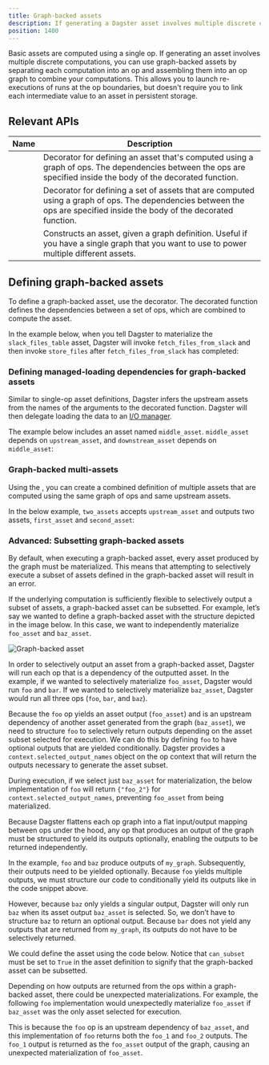 ```yaml
---
title: Graph-backed assets
description: If generating a Dagster asset involves multiple discrete computations, you can use graph-backed assets by separating computations into ops and assembling them into an op graph.
position: 1400
---
```


Basic assets are computed using a single op. If generating an asset involves multiple discrete computations, you can use graph-backed assets by separating each computation into an op and assembling them into an op graph to combine your computations. This allows you to launch re-executions of runs at the op boundaries, but doesn't require you to link each intermediate value to an asset in persistent storage.

## Relevant APIs

| Name                                                       | Description                                                                                                                                                              |
| ---------------------------------------------------------- | ------------------------------------------------------------------------------------------------------------------------------------------------------------------------ |
| <PyObject section="assets" module="dagster" object="graph_asset" decorator />                | Decorator for defining an asset that's computed using a graph of ops. The dependencies between the ops are specified inside the body of the decorated function.          |
| <PyObject section="assets" module="dagster" object="graph_multi_asset" decorator />          | Decorator for defining a set of assets that are computed using a graph of ops. The dependencies between the ops are specified inside the body of the decorated function. |
| <PyObject section="assets" module="dagster" object="AssetsDefinition.from_graph" /> | Constructs an asset, given a graph definition. Useful if you have a single graph that you want to use to power multiple different assets.                                |

## Defining graph-backed assets

To define a graph-backed asset, use the <PyObject section="assets" module="dagster" object="graph_asset" decorator /> decorator. The decorated function defines the dependencies between a set of ops, which are combined to compute the asset.

In the example below, when you tell Dagster to materialize the `slack_files_table` asset, Dagster will invoke `fetch_files_from_slack` and then invoke `store_files` after `fetch_files_from_slack` has completed:

<CodeExample path="docs_snippets/docs_snippets/concepts/assets/graph_backed_asset.py" startAfter="start example" endBefore="end example" title="src/<project-name>/defs/assets.py" />

### Defining managed-loading dependencies for graph-backed assets

Similar to single-op asset definitions, Dagster infers the upstream assets from the names of the arguments to the decorated function. Dagster will then delegate loading the data to an [I/O manager](/guides/build/io-managers).

The example below includes an asset named `middle_asset`. `middle_asset` depends on `upstream_asset`, and `downstream_asset` depends on `middle_asset`:

<CodeExample path="docs_snippets/docs_snippets/concepts/assets/graph_backed_asset.py" startAfter="start_basic_dependencies" endBefore="end_basic_dependencies" title="src/<project-name>/defs/assets.py" />

### Graph-backed multi-assets

Using the <PyObject section="assets" module="dagster" object="graph_multi_asset" decorator />, you can create a combined definition of multiple assets that are computed using the same graph of ops and same upstream assets.

In the below example, `two_assets` accepts `upstream_asset` and outputs two assets, `first_asset` and `second_asset`:

<CodeExample path="docs_snippets/docs_snippets/concepts/assets/graph_backed_asset.py" startAfter="start_basic_dependencies_2" endBefore="end_basic_dependencies_2" title="src/<project-name>/defs/assets.py" />

### Advanced: Subsetting graph-backed assets

By default, when executing a graph-backed asset, every asset produced by the graph must be materialized. This means that attempting to selectively execute a subset of assets defined in the graph-backed asset will result in an error.

If the underlying computation is sufficiently flexible to selectively output a subset of assets, a graph-backed asset can be subsetted. For example, let’s say we wanted to define a graph-backed asset with the structure depicted in the image below. In this case, we want to independently materialize `foo_asset` and `baz_asset`.

![Graph-backed asset](/images/guides/build/assets/graph-backed-asset.png)

In order to selectively output an asset from a graph-backed asset, Dagster will run each op that is a dependency of the outputted asset. In the example, if we wanted to selectively materialize `foo_asset`, Dagster would run `foo` and `bar`. If we wanted to selectively materialize `baz_asset`, Dagster would run all three ops (`foo`, `bar`, and `baz`).

Because the `foo` op yields an asset output (`foo_asset`) and is an upstream dependency of another asset generated from the graph (`baz_asset`), we need to structure `foo` to selectively return outputs depending on the asset subset selected for execution. We can do this by defining `foo` to have optional outputs that are yielded conditionally. Dagster provides a `context.selected_output_names` object on the op context that will return the outputs necessary to generate the asset subset.

During execution, if we select just `baz_asset` for materialization, the below implementation of `foo` will return `{"foo_2"}` for `context.selected_output_names`, preventing `foo_asset` from being materialized.

<CodeExample path="docs_snippets/docs_snippets/concepts/assets/subset_graph_backed_asset.py" startAfter="start_graph_backed_asset_foo" endBefore="end_graph_backed_asset_foo" />

Because Dagster flattens each op graph into a flat input/output mapping between ops under the hood, any op that produces an output of the graph must be structured to yield its outputs optionally, enabling the outputs to be returned independently.

In the example, `foo` and `baz` produce outputs of `my_graph`. Subsequently, their outputs need to be yielded optionally. Because `foo` yields multiple outputs, we must structure our code to conditionally yield its outputs like in the code snippet above.

However, because `baz` only yields a singular output, Dagster will only run `baz` when its asset output `baz_asset` is selected. So, we don’t have to structure `baz` to return an optional output. Because `bar` does not yield any outputs that are returned from `my_graph`, its outputs do not have to be selectively returned.

We could define the asset using the code below. Notice that `can_subset` must be set to `True` in the asset definition to signify that the graph-backed asset can be subsetted.

<CodeExample path="docs_snippets/docs_snippets/concepts/assets/subset_graph_backed_asset.py" startAfter="start_graph_backed_asset_example" endBefore="end_graph_backed_asset_example" />

Depending on how outputs are returned from the ops within a graph-backed asset, there could be unexpected materializations. For example, the following `foo` implementation would unexpectedly materialize `foo_asset` if `baz_asset` was the only asset selected for execution.

<CodeExample path="docs_snippets/docs_snippets/concepts/assets/subset_graph_backed_asset_unexpected_materializations.py" startAfter="start_unexpected_materialization_foo" endBefore="end_unexpected_materialization_foo" />

This is because the `foo` op is an upstream dependency of `baz_asset`, and this implementation of `foo` returns both the `foo_1` and `foo_2` outputs. The `foo_1` output is returned as the `foo_asset` output of the graph, causing an unexpected materialization of `foo_asset`.
